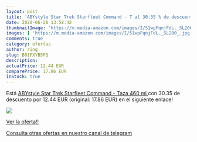 ```yaml
---
layout: post
title: 'ABYstyle Star Trek Starfleet Command - T al 30.35 % de descuento'
date: 2020-06-28 13:58:42
thumbnailImage: 'https://m.media-amazon.com/images/I/51wpFqnjFdL._SL200_.jpg'
images: [ 'https://m.media-amazon.com/images/I/51wpFqnjFdL._SL200_.jpg' ]
comments: true
category: ofertas
author: ring
slug: B01FXYB5PQ
description:
actualPrice: 12.44 EUR
comparePrice: 17.86 EUR
inStock: true
---
```


Está [ABYstyle Star Trek Starfleet Command - Taza  460 ml ](https://www.amazon.com/dp/B01FXYB5PQ/?tag=redken08-20) con 30.35 de descuento por 12.44 EUR (original: 17.86 EUR) en el siguiente enlace!

[![](https://m.media-amazon.com/images/I/51wpFqnjFdL._SL200_.jpg)](https://www.amazon.com/dp/B01FXYB5PQ/?tag=redken08-20)

[Ver la oferta!!](https://www.amazon.com/dp/B01FXYB5PQ/?tag=redken08-20)

[Consulta otras ofertas en nuestro canal de telegram](https://t.me/s/ofertas25)
